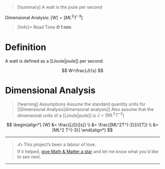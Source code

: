 
> [!summary]
A watt is the joule per second 
> 
Dimensional Analysis:
$[W] = [ML^2 T^{-3}]$

>[!info]+ Read Time
**⏱ 1 min**

# Definition 
A watt is defined as a [[Joule|joule]] per second.

$$
W=\frac{J}{s}
$$

# Dimensional Analysis 
> [!warning] Assumptions
Assume the standard quantity units for [[Dimensional Analysis|dimensional analysis]]
Also assume that the dimensional units of a [[Joule|joule]] is $\text{J}=[ML^2T^{-2}]$

$$
\begin{align*}
[W] &= \frac{[J]}{[s]} \\
&= \frac{[ML^2T^{-2}]}{[T]} \\ 
&= [ML^2 T^{-3}]
\end{align*}
$$


---

> ✍️ This project’s been a labour of love.  
> If it helped, [give Math & Matter a star](https://github.com/rajeevphysics/Obsidian-MathMatter) and let me know what you'd like to see next.

---
